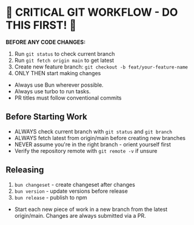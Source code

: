 # 🚨 CRITICAL GIT WORKFLOW - DO THIS FIRST! 🚨

**BEFORE ANY CODE CHANGES:**

1. Run `git status` to check current branch
2. Run `git fetch origin main` to get latest
3. Create new feature branch: `git checkout -b feat/your-feature-name`
4. ONLY THEN start making changes

- Always use Bun wherever possible.
- Always use turbo to run tasks.
- PR titles must follow conventional commits

## Before Starting Work

- ALWAYS check current branch with `git status` and `git branch`
- ALWAYS fetch latest from origin/main before creating new branches
- NEVER assume you're in the right branch - orient yourself first
- Verify the repository remote with `git remote -v` if unsure

## Releasing

1. `bun changeset` - create changeset after changes
2. `bun version` - update versions before release
3. `bun release` - publish to npm

- Start each new piece of work in a new branch from the latest origin/main. Changes are always submitted via a PR.
